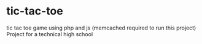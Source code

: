 # tic-tac-toe
tic tac toe game using php and js (memcached required to run this project)
Project for a technical high school 
